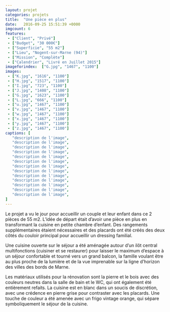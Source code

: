 ```yaml
---
layout: projet
categories: projets
title:  "Une pièce en plus"
date:   2016-09-25 15:51:39 +0000
imgcount: 6
features:
 - ["Client", "Privé"]
 - ["Budget", "30 000€"]
 - ["Superficie", "55 m2"]
 - ["Lieu", "Nogent-sur-Marne (94)"]
 - ["Mission", "Complète"]
 - ["Calendrier", "Livré en Juillet 2015"]
imageforindex:  ["G.jpg", "1467", "1100"]
images:
 - ["K.jpg", "1616", "1100"]
 - ["H.jpg", "1517", "1100"]
 - ["I.jpg", "723", "1100"]
 - ["J.jpg", "1408", "1100"]
 - ["G.jpg", "1623", "1100"]
 - ["L.jpg", "666", "1100"]
 - ["u.jpg", "1467", "1100"]
 - ["v.jpg", "1467", "1100"]
 - ["w.jpg", "1467", "1100"]
 - ["x.jpg", "1467", "1100"]
 - ["y.jpg", "1467", "1100"]
 - ["z.jpg", "1467", "1100"]
captions: [
   "description de l'image",
   "description de l'image",
   "description de l'image",
   "description de l'image",
   "description de l'image",
   "description de l'image",
   "description de l'image",
   "description de l'image",
   "description de l'image",
   "description de l'image",
   "description de l'image",
   "description de l'image",
   "description de l'image",
]
---
```


Le projet a vu le jour pour accueillir un couple et leur enfant dans ce 2 pièces de 55 m2. L’idée de départ était d’avoir une pièce en plus en transformant la cuisine en petite chambre d’enfant. Des rangements supplémentaires étaient nécessaires et des placards ont été créés des deux côtés du couloir principal pour accueillir un dressing familial.

Une cuisine ouverte sur le séjour a été aménagée autour d’un ilôt central multifonctions (cuisiner et se restaurer) pour laisser le maximum d’espace à un séjour confortable et tourné vers un grand balcon, la famille voulant être au plus proche de la lumière et de la vue imprenable sur la ligne d’horizon des villes des bords de Marne.

Les matériaux utilisés pour la rénovation sont la pierre et le bois avec des couleurs neutres dans la salle de bain et le WC, qui ont également été entièrement refaits. La cuisine est en blanc dans un soucis de discrétion, avec une crédence en pierre grise pour contraster avec les placards. Une touche de couleur a été amenée avec un frigo vintage orange, qui sépare symboliquement le séjour de la cuisine.

